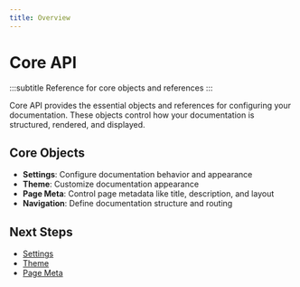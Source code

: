 ```yaml
---
title: Overview
---
```


# Core API
:::subtitle
Reference for core objects and references
:::

Core API provides the essential objects and references for configuring your documentation. These objects control how your documentation is structured, rendered, and displayed.

## Core Objects

- **Settings**: Configure documentation behavior and appearance
- **Theme**: Customize documentation appearance
- **Page Meta**: Control page metadata like title, description, and layout
- **Navigation**: Define documentation structure and routing

## Next Steps

- [Settings](/docs/reference/core/settings)
- [Theme](/docs/reference/core/theme)
- [Page Meta](/docs/reference/core/pagemeta)